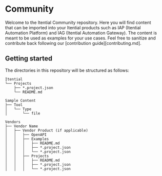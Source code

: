 # Community

Welcome to the Itential Community repository. Here you will find content that can be imported into your Itential products such as IAP (Itential Automation Platform) and IAG (Itential Automation Gateway). The content is meant to be used as examples for your use cases. Feel free to sanitize and contribute back following our [contribution guide][contributing.md].

## Getting started

The directories in this repository will be structured as follows:

    Itential
    └── Projects
        ├── *.project.json
        └── README.md
    
    Sample Content
    ├── Tool
    │   └── Type
    │       └── file

    Vendors
    ├── Vendor Name
    │   ├── Vendor Product (if applicable)
    │   │   ├── OpenAPI
    │   │   ├── Examples
    │   │   │   ├── README.md
    │   │   │   ├── *.project.json
    │   │   │   └── *.project.json
    │   │   ├── Projects
    │   │   │   ├── README.md
    │   │   │   ├── *.project.json
    │   │   │   └── *.project.json


